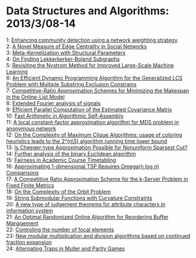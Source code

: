 # Data Structures and Algorithms: 2013/3/08-14  
1: [Enhancing community detection using a network weighting strategy](https://doi.org/10.48550/arXiv.1303.1741)  
2: [A Novel Measure of Edge Centrality in Social Networks](https://doi.org/10.48550/arXiv.1303.1747)  
3: [Meta-Kernelization with Structural Parameters](https://doi.org/10.48550/arXiv.1303.1786)  
4: [On Finding Lekkerkerker-Boland Subgraphs](https://doi.org/10.48550/arXiv.1303.1840)  
5: [Revisiting the Nystrom Method for Improved Large-Scale Machine Learning](https://doi.org/10.48550/arXiv.1303.1849)  
6: [An Efficient Dynamic Programming Algorithm for the Generalized LCS  Problem with Multiple Substring Exclusion Constrains](https://doi.org/10.48550/arXiv.1303.1872)  
7: [Competitive-Ratio Approximation Schemes for Minimizing the Makespan in  the Online-List Model](https://doi.org/10.48550/arXiv.1303.1912)  
8: [Extended Fourier analysis of signals](https://doi.org/10.48550/arXiv.1303.2033)  
9: [Efficient Parallel Computation of the Estimated Covariance Matrix](https://doi.org/10.48550/arXiv.1303.2285)  
10: [Fast Arithmetic in Algorithmic Self-Assembly](https://doi.org/10.48550/arXiv.1303.2416)  
11: [A local constant-factor approximation algorithm for MDS problem in  anonymous network](https://doi.org/10.48550/arXiv.1303.2514)  
12: [On the Complexity of Maximum Clique Algorithms: usage of coloring  heuristics leads to the 2^(n\5) algorithm running time lower bound](https://doi.org/10.48550/arXiv.1303.2546)  
13: [Is Cheeger-type Approximation Possible for Nonuniform Sparsest Cut?](https://doi.org/10.48550/arXiv.1303.2730)  
14: [Further analysis of the binary Euclidean algorithm](https://doi.org/10.48550/arXiv.1303.2772)  
15: [Fairness in Academic Course Timetabling](https://doi.org/10.48550/arXiv.1303.2860)  
16: [Approximating 1-dimensional TSP Requires Omega(n log n) Comparisons](https://doi.org/10.48550/arXiv.1303.2920)  
17: [A Competitive Ratio Approximation Scheme for the k-Server Problem in  Fixed Finite Metrics](https://doi.org/10.48550/arXiv.1303.2963)  
18: [On the Complexity of the Orbit Problem](https://doi.org/10.48550/arXiv.1303.2981)  
19: [String Submodular Functions with Curvature Constraints](https://doi.org/10.48550/arXiv.1303.3018)  
20: [A new type of judgement theorems for attribute characters in information  system](https://doi.org/10.48550/arXiv.1303.3319)  
21: [An Optimal Randomized Online Algorithm for Reordering Buffer Management](https://doi.org/10.48550/arXiv.1303.3386)  
22: [Controling the number of focal elements](https://doi.org/10.48550/arXiv.1303.3422)  
23: [New modular multiplication and division algorithms based on continued  fraction expansion](https://doi.org/10.48550/arXiv.1303.3445)  
24: [Alternating Traps in Muller and Parity Games](https://doi.org/10.48550/arXiv.1303.3777)  
